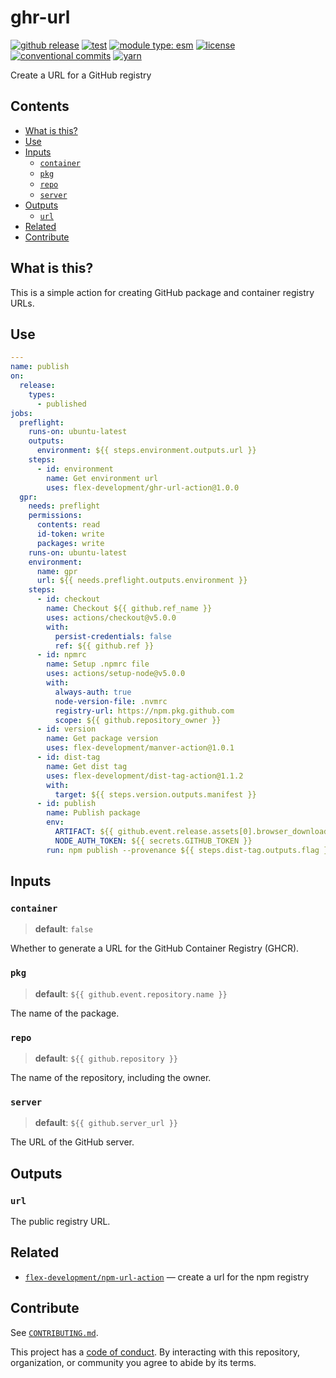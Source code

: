 # ghr-url

[![github release](https://img.shields.io/github/v/release/flex-development/ghr-url-action.svg?include_prereleases\&sort=semver)](https://github.com/flex-development/ghr-url-action/releases/latest)
[![test](https://github.com/flex-development/ghr-url-action/actions/workflows/test.yml/badge.svg)](https://github.com/flex-development/ghr-url-action/actions/workflows/test.yml)
[![module type: esm](https://img.shields.io/badge/module%20type-esm-brightgreen)](https://github.com/voxpelli/badges-cjs-esm)
[![license](https://img.shields.io/github/license/flex-development/ghr-url-action.svg)](LICENSE.md)
[![conventional commits](https://img.shields.io/badge/-conventional%20commits-fe5196?logo=conventional-commits\&logoColor=ffffff)](https://conventionalcommits.org)
[![yarn](https://img.shields.io/badge/-yarn-2c8ebb?style=flat\&logo=yarn\&logoColor=ffffff)](https://yarnpkg.com)

Create a URL for a GitHub registry

## Contents

- [What is this?](#what-is-this)
- [Use](#use)
- [Inputs](#inputs)
  - [`container`](#container)
  - [`pkg`](#pkg)
  - [`repo`](#repo)
  - [`server`](#server)
- [Outputs](#outputs)
  - [`url`](#url)
- [Related](#related)
- [Contribute](#contribute)

## What is this?

This is a simple action for creating GitHub package and container registry URLs.

## Use

```yaml
---
name: publish
on:
  release:
    types:
      - published
jobs:
  preflight:
    runs-on: ubuntu-latest
    outputs:
      environment: ${{ steps.environment.outputs.url }}
    steps:
      - id: environment
        name: Get environment url
        uses: flex-development/ghr-url-action@1.0.0
  gpr:
    needs: preflight
    permissions:
      contents: read
      id-token: write
      packages: write
    runs-on: ubuntu-latest
    environment:
      name: gpr
      url: ${{ needs.preflight.outputs.environment }}
    steps:
      - id: checkout
        name: Checkout ${{ github.ref_name }}
        uses: actions/checkout@v5.0.0
        with:
          persist-credentials: false
          ref: ${{ github.ref }}
      - id: npmrc
        name: Setup .npmrc file
        uses: actions/setup-node@v5.0.0
        with:
          always-auth: true
          node-version-file: .nvmrc
          registry-url: https://npm.pkg.github.com
          scope: ${{ github.repository_owner }}
      - id: version
        name: Get package version
        uses: flex-development/manver-action@1.0.1
      - id: dist-tag
        name: Get dist tag
        uses: flex-development/dist-tag-action@1.1.2
        with:
          target: ${{ steps.version.outputs.manifest }}
      - id: publish
        name: Publish package
        env:
          ARTIFACT: ${{ github.event.release.assets[0].browser_download_url }}
          NODE_AUTH_TOKEN: ${{ secrets.GITHUB_TOKEN }}
        run: npm publish --provenance ${{ steps.dist-tag.outputs.flag }} $ARTIFACT
```

## Inputs

### `container`

> **default**: `false`

Whether to generate a URL for the GitHub Container Registry (GHCR).

### `pkg`

> **default**: `${{ github.event.repository.name }}`

The name of the package.

### `repo`

> **default**: `${{ github.repository }}`

The name of the repository, including the owner.

### `server`

> **default**: `${{ github.server_url }}`

The URL of the GitHub server.

## Outputs

### `url`

The public registry URL.

## Related

- [`flex-development/npm-url-action`][npm-url-action] — create a url for the npm registry

## Contribute

See [`CONTRIBUTING.md`](CONTRIBUTING.md).

This project has a [code of conduct](./CODE_OF_CONDUCT.md). By interacting with this repository, organization, or
community you agree to abide by its terms.

[npm-url-action]: https://github.com/flex-development/npm-url-action
